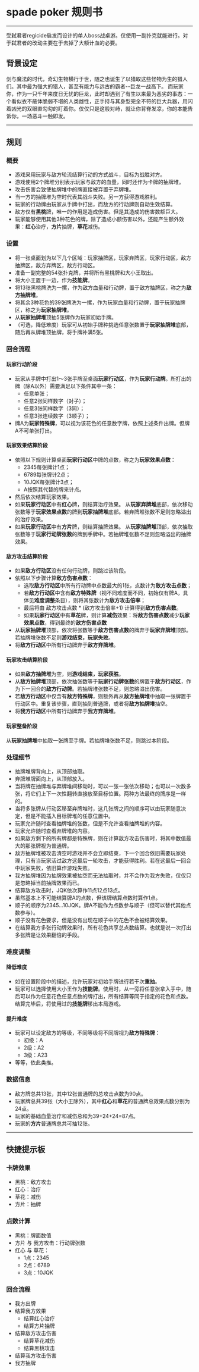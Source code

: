 # spade poker 规则书
- - - -
受弑君者regicide启发而设计的单人boss战桌游。仅使用一副扑克就能进行。对于弑君者的改动主要在于去掉了大额计血的必要。
## 背景设定
剑与魔法的时代，奇幻生物横行于世，随之也诞生了以猎取这些怪物为生的猎人们。其中最为强大的猎人，甚至有能力与远古的霸者--巨龙一战高下。
而玩家你，作为一只千年来度日无忧的巨龙，此时却遇到了有生以来最为恶劣的事态：一个看似衣不蔽体脆弱不堪的人类雌性，正手持与其身型完全不符的巨大兵器，用闪着凶光的双眼直勾勾的盯着你。仅仅只是这般对峙，就让你背脊发凉，你的本能告诉你，一场恶斗一触即发。
- - - -
## 规则
### 概要
* 游戏采用玩家与敌方轮流结算行动的方式战斗，目标为战胜对方。
* 游戏使用2个牌堆分别表示玩家与敌方的血量，同时还作为卡牌的抽牌堆。
* 攻击伤害会致使抽牌堆中的牌直接被弃置于弃牌堆。
* 当一方的抽牌堆为空时代表其战斗失败。另一方获得游戏胜利。
* 玩家的行动牌由玩家从手牌中打出，而敌方的行动牌则自动生效结算。
* 敌方仅有**黑桃**牌，唯一的作用是造成伤害。但是其造成的伤害数额巨大。
* 玩家能够使用其他3种花色的牌，除了造成小额伤害以外，还能产生额外效果：**红心**治疗，**方片**抽牌，**草花**减伤。
### 设置
* 将一张桌面划为以下几个区域：玩家抽牌区，玩家弃牌区，玩家行动区，敌方抽牌区，敌方弃牌区，敌方行动区。
* 准备一副完整的54张扑克牌，并将所有黑桃牌和大小王取出。
* 将大小王置于一边，作为**技能牌**。
* 将13张黑桃牌洗为一摞，作为敌方血量和行动牌，置于敌方抽牌区，称之为**敌方抽牌堆**。
* 将其余3种花色的39张牌洗为一摞，作为玩家血量和行动牌，置于玩家抽牌区，称之为**玩家抽牌堆**。
* 从**玩家抽牌堆**顶抽5张牌作为玩家初始手牌。
* （可选，降低难度）玩家可从初始手牌种挑选任意张数置于**玩家抽牌堆**底部，随后再从牌堆顶抽牌，将手牌补满5张。
### 回合流程
#### 玩家行动阶段
* 玩家从手牌中打出1～3张手牌至桌面**玩家行动区**，作为**玩家行动牌**。所打出的牌（除A以外）需要满足以下条件其中一条：
	* 任意单张；
	* 任意2张同样数字（对子）；
	* 任意3张同样数字（3同）；
	* 任意3张连续数字（3顺子）；
* 牌A为**玩家特殊牌**，可以视为该花色的任意数字牌，依照上述条件出牌。但牌A不可单张打出。
#### 玩家效果结算阶段
* 依照以下规则计算桌面**玩家行动区**中牌的点数，称之为**玩家效果点数**：
	* 2345每张牌计1点；
	* 6789每张牌计2点；
	* 10JQK每张牌计3点；
	* A按照其代替的牌来计点。
* 然后依次结算玩家效果。
* 如果**玩家行动区**中有**红心**牌，则结算治疗效果。
从**玩家弃牌堆**底部，依次移动张数等于**玩家效果点数**的牌到**玩家抽牌堆**底部。若弃牌堆张数不足则忽略溢出的治疗效果。
* 如果**玩家行动区**中有**方片**牌，则结算抽牌效果。
从**玩家抽牌堆**顶部，依次抽取张数等于**玩家行动牌张数**的牌到手牌中。若抽牌堆张数不足则忽略溢出的抽牌效果。
#### 敌方攻击结算阶段
* 如果**敌方行动区**没有任何行动牌，则跳过该阶段。
* 依照以下步骤计算**敌方伤害点数**：
	* 选取**敌方行动区**中所有行动牌中点数最大的1张，点数计为**敌方攻击点数**；
	* 若**敌方行动区**中含有**敌方特殊牌**（视不同难度而不同，初始仅有牌A，具体见**难度调整**条目），则将其张数计为**敌方攻击倍率**；
	* 最后将由  敌方攻击点数 * (敌方攻击倍率+1)   计算得到**敌方伤害点数**。
	* 如果**玩家行动区**中有**草花**牌，则计算**减伤**效果：将**敌方伤害点数**减少**玩家效果点数**，得到最终的**敌方伤害点数**
* 从**玩家抽牌堆**顶部，依次将张数等于**敌方伤害点数**的牌弃于**玩家弃牌堆**顶部。若抽牌堆张数不足则**游戏结束，玩家失败**。
* 将**敌方行动区**中所有行动牌弃于**敌方弃牌堆**。
#### 玩家攻击结算阶段
* 如果**敌方抽牌堆**为空，则**游戏结束，玩家获胜**。
* 从**敌方抽牌堆**顶部，依次抽张数等于**玩家行动牌张数**的牌置于**敌方行动区**，作为下一回合的**敌方行动牌**。若抽牌堆张数不足，则忽略溢出伤害。
* 若**敌方行动区**中仅含有**敌方特殊牌**，则额外再从**敌方抽牌堆**中抽取一张牌置于行动区中。重复该步骤，直到抽到普通牌，或者将**敌方抽牌堆**抽空。
* 将**我方行动区**中所有行动牌弃于**我方弃牌堆**。
#### 玩家整备阶段
从**玩家抽牌堆**中抽取一张牌至手牌。若抽牌堆张数不足，则跳过本阶段。
### 处理细节
* 抽牌堆牌背向上，从顶部抽取。
* 弃牌堆牌面向上，从顶部放入。
* 当将牌在抽牌堆与弃牌堆间移动时，可以一张一张依次移动；也可以一次数多张，将它们上下一次性翻转直接放至目标位置。两种方法最终的牌序是一样的。
* 当将多张牌从行动区移至弃牌堆时，这几张牌之间的顺序可以由玩家随意决定，但是不能插入目标牌堆的任意位置中。
* 玩家允许随时查看抽牌堆的张数，但是不允许查看抽牌堆的内容。
* 玩家允许随时查看弃牌堆的内容。
* 如果敌方剩下的所有牌都是特殊牌，则在计算敌方攻击伤害时，将其中数值最大的那张牌视为普通牌。
* 敌方抽牌堆被攻击清空时游戏并不会立即结束，下一个回合依旧需要玩家处理，只有当玩家活过敌方这最后一轮攻击，才能获得胜利。若在这最后一回合中玩家失败，依旧算作游戏失败。
* 我方抽牌堆因为抽牌效果被抽空而无法抽取时，并不会作为我方失败，仅仅只是忽略掉当前抽牌效果而已。
* 结算敌方攻击时，JQK依次算作11点12点13点。
* 虽然基本上不可能结算牌A的点数，但该牌结算点数时算作1点。
* 顺子的顺序为2345...10JQK。牌A不能作为点数参与顺子（但可以替代其他点数参与）。
* 顺子没有花色要求，但是没有出现在顺子中的花色不会被结算效果。
* 在结算我方多张行动牌效果时，所有花色共享总点数结算。也就是说一次打出多张牌是让效果翻倍的手段。
### 难度调整
#### 降低难度
* 如在设置阶段中的描述，允许玩家对初始手牌进行若干次**重抽**。
* 玩家可以选择使用大小王作为**技能牌**。使用时，从一旁将任意张拿入手中，随后可以作为任意花色任意点数的牌打出，所有结算等同于指定的花色和点数。结算完毕后，将使用过的**技能牌**移出本局游戏。
#### 提升难度
* 玩家可以设定敌方的等级，不同等级将不同牌视为**敌方特殊牌**：
	* 初级：A
	* 2级：A2
	* 3级：A23
* 等等，依此类推。
### 数据信息
* 敌方牌总共13张，其中12张普通牌的总攻击点数为90点。
* 玩家牌总共39张（大小王除外），其中**红心**和**草花**的普通牌总效果点数分别为24点。
* 玩家的基础血量治疗和减伤总和为39+24+24=87点。
* 玩家的**方片**普通牌总共可抽12张。
- - - -
## 快捷提示板
### 卡牌效果
* 黑桃：敌方攻击
* 红心：治疗
* 草花：减伤
* 方片：抽牌
### 点数计算
* 黑桃：牌面数值
* 方片 与 我方攻击：行动牌张数
* 红心 与 草花：
	* 1点：2345
	* 2点：6789
	* 3点：10JQK
### 回合流程
* 我方出牌
* 结算我方效果
	* 结算红心治疗
	* 结算方片抽牌
* 结算敌方攻击伤害
	* 结算草花减伤
	* 结算黑桃攻击
* 结算我方攻击伤害
* 我方抽牌